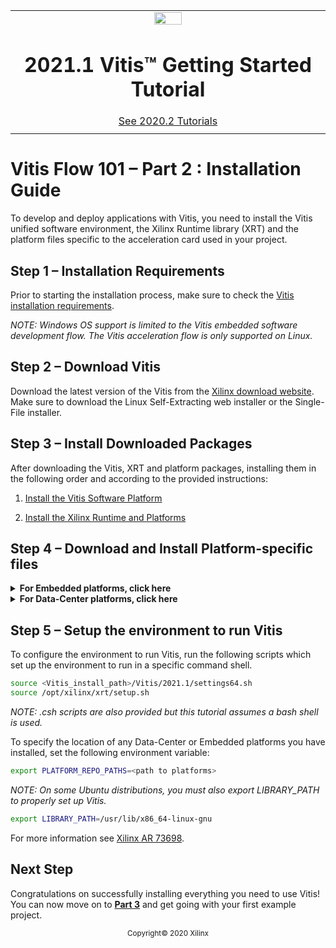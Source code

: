 <table class="sphinxhide">
 <tr>
   <td align="center"><img src="https://www.xilinx.com/content/dam/xilinx/imgs/press/media-kits/corporate/xilinx-logo.png" width="30%"/><h1>2021.1 Vitis™ Getting Started Tutorial</h1>
   <a href="https://github.com/Xilinx/Vitis-Tutorials/tree/2020.1">See 2020.2 Tutorials</a>
   </td>
 </tr>
 <tr>
 <td>
 </td>
 </tr>
</table>

# Vitis Flow 101 – Part 2 : Installation Guide

To develop and deploy applications with Vitis, you need to install the Vitis unified software environment, the Xilinx Runtime library (XRT) and the platform files specific to the acceleration card used in your project.


## Step 1 – Installation Requirements

Prior to starting the installation process, make sure to check the [Vitis installation requirements](https://www.xilinx.com/html_docs/xilinx2021_1/vitis_doc/acceleration_installation.html#igz1531201833632).

*NOTE: Windows OS support is limited to the Vitis embedded software development flow. The Vitis acceleration flow is only supported on Linux.*


## Step 2 – Download Vitis

Download the latest version of the Vitis from the [Xilinx download website](https://www.xilinx.com/support/download/index.html/content/xilinx/en/downloadNav/vitis.html). Make sure to download the Linux Self-Extracting web installer or the Single-File installer.


## Step 3 – Install Downloaded Packages

After downloading the Vitis, XRT and platform packages, installing them in the following order and according to the provided instructions:

1. [Install the Vitis Software Platform](https://www.xilinx.com/html_docs/xilinx2021_1/vitis_doc/acceleration_installation.html#dhg1543555360045)

2. [Install the Xilinx Runtime and Platforms](https://www.xilinx.com/html_docs/xilinx2021_1/vitis_doc/acceleration_installation.html#pjr1542153622642)


## Step 4 – Download and Install Platform-specific files

<details>

<summary><b>For Embedded platforms, click here</b></summary>

Xilinx provides base platforms for the ZCU102 and ZCU104 cards. Before installing a platform, you need to download the following packages:

1. XRT
2. Base platform
3. Common image

The packages required for each platform can be found on the corresponding download pages:

* [ZCU102](https://www.xilinx.com/support/download/index.html/content/xilinx/en/downloadNav/embedded-platforms.html)

* [ZCU104](https://www.xilinx.com/support/download/index.html/content/xilinx/en/downloadNav/embedded-platforms.html)

</details>

<details>

<summary><b>For Data-Center platforms, click here</b></summary>

Xilinx provides base platforms for the Alveo U200, U250, U50 and U280 data-center acceleration cards. Before installing a platform, you need to download the following packages:

1. Xilinx Runtime (XRT)

2. Deployment Target Platform

3. Development Target Platform

The packages required for each platform can be found on the corresponding download pages:

* [U200](https://www.xilinx.com/products/boards-and-kits/alveo/u200.html#gettingStarted)

* [U250](https://www.xilinx.com/products/boards-and-kits/alveo/u250.html#gettingStarted)

* [U50](https://www.xilinx.com/products/boards-and-kits/alveo/u50.html#gettingStarted)

* [U280](https://www.xilinx.com/products/boards-and-kits/alveo/u280.html#gettingStarted)

</details>


## Step 5 – Setup the environment to run Vitis

To configure the environment to run Vitis, run the following scripts which set up the environment to run in a specific command shell.

```bash
source <Vitis_install_path>/Vitis/2021.1/settings64.sh
source /opt/xilinx/xrt/setup.sh
```

*NOTE: .csh scripts are also provided but this tutorial assumes a bash shell is used.*

To specify the location of any Data-Center or Embedded platforms you have installed, set the following environment variable:

```bash
export PLATFORM_REPO_PATHS=<path to platforms>
```

*NOTE: On some Ubuntu distributions, you must also export LIBRARY_PATH to properly set up Vitis.*

```bash
export LIBRARY_PATH=/usr/lib/x86_64-linux-gnu
```

For more information see [Xilinx AR 73698](https://www.xilinx.com/support/answers/73698.html).


## Next Step

Congratulations on successfully installing everything you need to use Vitis! You can now move on to [**Part 3**](./Part3.md) and get going with your first example project.



<p align="center"><sup>Copyright&copy; 2020 Xilinx</sup></p>
